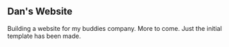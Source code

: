 ## Dan's Website

Building a website for my buddies company. More to come. Just the initial template has been made.